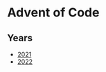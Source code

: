 # Advent of Code

## Years

-   [2021](https://github.com/pchalupa/advent-of-code/tree/main/apps/2021)
-   [2022](https://github.com/pchalupa/advent-of-code/tree/main/apps/2022)
